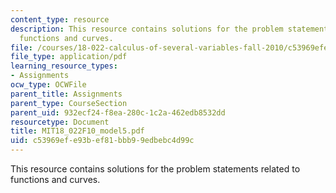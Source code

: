 ```yaml
---
content_type: resource
description: This resource contains solutions for the problem statements related to
  functions and curves.
file: /courses/18-022-calculus-of-several-variables-fall-2010/c53969efe93bef81bbb99edbebc4d99c_MIT18_022F10_model5.pdf
file_type: application/pdf
learning_resource_types:
- Assignments
ocw_type: OCWFile
parent_title: Assignments
parent_type: CourseSection
parent_uid: 932ecf24-f8ea-280c-1c2a-462edb8532dd
resourcetype: Document
title: MIT18_022F10_model5.pdf
uid: c53969ef-e93b-ef81-bbb9-9edbebc4d99c
---
```

This resource contains solutions for the problem statements related to functions and curves.

